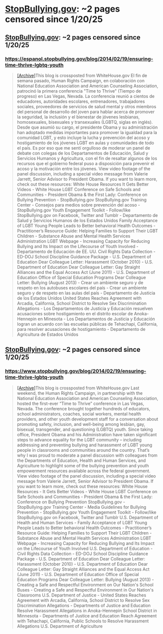 



# [StopBullying.gov](stopbullying.gov): ~2 pages censored since 1/20/25

## [StopBullying.gov](espanol.stopbullying.gov): ~2 pages censored since 1/20/25

### https://espanol.stopbullying.gov/blog/2014/02/19/ensuring-time-thrive-lgbtq-youth


> [[Archive]](https://web.archive.org/web/20240000000000*/https://espanol.stopbullying.gov/blog/2014/02/19/ensuring-time-thrive-lgbtq-youth)This blog is crossposted from WhiteHouse.gov El fin de semana pasado, Human Rights Campaign, en colaboración con National Education Association and American Counseling Association, patrocinó la primera conferencia "Time to Thrive" (Tiempo de progreso) en Las Vegas, Nevada. La conferencia reunió a cientos de educadores, autoridades escolares, entrenadores, trabajadores sociales, proveedores de servicios de salud mental y otros miembros del personal de desarrollo del joven para hablar acerca de promover la seguridad, la inclusión y el bienestar de jóvenes lesbianas, homosexuales, bisexuales y transexuales (LGBTQ, siglas en inglés). Desde que asumió su cargo, el presidente Obama y su administración han adoptado medidas importantes para promover la igualdad para la comunidad LGBT, y esto incluye la lucha y prevención del acoso y hostigamiento de los jóvenes LGBT en aulas y comunidades de todo el país. Es por eso que me sentí orgulloso de moderar un panel de debate con colegas de los Departamentos de Educación, Salud y Servicios Humanos y Agricultura, con el fin de resaltar algunos de los recursos que el gobierno federal puso a disposición para prevenir el acoso y la motivación entre los jóvenes. View video footage of the panel discussion, including a special video message from Valerie Jarrett, Senior Advisor to President Obama. If you want to learn more, check out these resources: White House Resources It Gets Better Videos - White House LGBT Conference on Safe Schools and Communities - President Obama & the First Lady: Conference on Bullying Prevention - StopBullying.gov StopBullying.gov Training Center - Consejos para medios sobre prevención del acoso - StopBullying.gov Youth Engagement Toolkit - Follow/like StopBullying.gov on Facebook, Twitter and Tumblr - Departamento de Salud y Servicios Humanos de los Estados Unidos Family Acceptance of LGBT Young People Leads to Better behavioral Health Outcomes - Practitioner’s Resource Guide: Helping Families to Support Their LGBT Children - Substance Abuse and Mental Health Services Administration LGBT Webpage - Increasing Capacity for Reducing Bullying and Its Impact on the Lifecourse of Youth Involved - Departamento de Educación de EE. UU. Civil Rights Data Collection - ED-DOJ School Discipline Guidance Package - U.S. Department of Education Dear Colleague Letter: Harassment (October 2010) - U.S. Department of Education Dear Colleague Letter: Gay Straight Alliances and the Equal Access Act (June 2011) - U.S. Department of Education Office of Special Education Programs Dear Colleague Letter: Bullying (August 2013) - Crear un ambiente seguro y de respeto en los autobuses escolares del país - Crear un ambiente seguro y de respeto en las aulas del país - Departamento de Justicia de los Estados Unidos United States Reaches Agreement with Arcadia, California, School District to Resolve Sex Discrimination Allegations - Los Departamentos de Justicia y Educación resuelven acusaciones sobre hostigamiento en el distrito escolar de Anoka-Hennepin en Minesota - Los Departamentos de Justicia y Educación logran un acuerdo con las escuelas públicas de Tehachapi, California, para resolver acusaciones de hostigamiento - Departamento de Agricultura de Estados Unidos
## [StopBullying.gov](www.stopbullying.gov): ~2 pages censored since 1/20/25

### https://www.stopbullying.gov/blog/2014/02/19/ensuring-time-thrive-lgbtq-youth


> [[Archive]](https://web.archive.org/web/20240000000000*/https://www.stopbullying.gov/blog/2014/02/19/ensuring-time-thrive-lgbtq-youth)This blog is crossposted from WhiteHouse.gov Last weekend, the Human Rights Campaign, in partnership with the National Education Association and American Counseling Association, hosted the first-ever “Time to Thrive” conference in Las Vegas, Nevada. The conference brought together hundreds of educators, school administrators, coaches, social workers, mental health providers, and other youth development staff for a conversation about promoting safety, inclusion, and well-being among lesbian, gay, bisexual, transgender, and questioning (LGBTQ) youth. Since taking office, President Obama and his Administration have taken significant steps to advance equality for the LGBT community – including addressing and preventing bullying and harassment of LGBT young people in classrooms and communities around the country. That’s why I was proud to moderate a panel discussion with colleagues from the Departments of Education, Health and Human Services, and Agriculture to highlight some of the bullying prevention and youth empowerment resources available across the federal government. View video footage of the panel discussion, including a special video message from Valerie Jarrett, Senior Advisor to President Obama. If you want to learn more, check out these resources: White House Resources - It Gets Better Videos - White House LGBT Conference on Safe Schools and Communities - President Obama & the First Lady: Conference on Bullying Prevention StopBullying.gov - StopBullying.gov Training Center - Media Guidelines for Bullying Prevention - StopBullying.gov Youth Engagement Toolkit - Follow/like StopBullying.gov on Facebook, Twitter and Tumblr U.S. Department of Health and Human Services - Family Acceptance of LGBT Young People Leads to Better behavioral Health Outcomes - Practitioner’s Resource Guide: Helping Families to Support Their LGBT Children - Substance Abuse and Mental Health Services Administration LGBT Webpage - Increasing Capacity for Reducing Bullying and Its Impact on the Lifecourse of Youth Involved U.S. Department of Education - Civil Rights Data Collection - ED-DOJ School Discipline Guidance Package - U.S. Department of Education Dear Colleague Letter: Harassment (October 2010) - U.S. Department of Education Dear Colleague Letter: Gay Straight Alliances and the Equal Access Act (June 2011) - U.S. Department of Education Office of Special Education Programs Dear Colleague Letter: Bullying (August 2013) - Creating a Safe and Respectful Environment on Our Nation's School Buses - Creating a Safe and Respectful Environment in Our Nation's Classrooms U.S. Department of Justice - United States Reaches Agreement with Arcadia, California, School District to Resolve Sex Discrimination Allegations - Departments of Justice and Education Resolve Harassment Allegations in Anoka-Hennepin School District in Minnesota - Departments of Justice and Education Reach Agreement with Tehachapi, California, Public Schools to Resolve Harassment Allegations U.S. Department of Agriculture